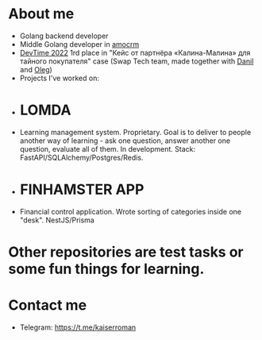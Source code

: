 # About me
- Golang backend developer
- Middle Golang developer in [amocrm](https://www.amocrm.ru/)
- [DevTime 2022](https://vk.com/dev_time) 1rd place in "Кейс от партнёра «Калина-Малина» для тайного покупателя" case (Swap Tech team, made together with [Danil](https://github.com/MagicFefe) and [Oleg](https://github.com/TheBakerCat))
- Projects I've worked on:
- # LOMDA  
- Learning management system. Proprietary. Goal is to deliver to people another way of learning - ask one question, answer another one question, evaluate all of them. In development. Stack: FastAPI/SQLAlchemy/Postgres/Redis.  
- # FINHAMSTER APP  
- Financial control application. Wrote sorting of categories inside one "desk". NestJS/Prisma  
# Other repositories are test tasks or some fun things for learning.
# Contact me
- Telegram: https://t.me/kaiserroman

<!---
KaiserProger/KaiserProger is a ✨ special ✨ repository because its `README.md` (this file) appears on your GitHub profile.
You can click the Preview link to take a look at your changes.
--->
